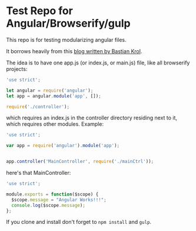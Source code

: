 # Test Repo for Angular/Browserify/gulp

This repo is for testing modularizing angular files.

It borrows heavily from this [blog written by Bastian Krol](https://blog.codecentric.de/en/2014/08/angularjs-browserify/).

The idea is to have one app.js (or index.js, or main.js) file, like all browserify projects:

```javascript
'use strict';

let angular = require('angular');
let app = angular.module('app', []);

require('./controller');
```

which requires an index.js in the controller directory residing next to it, which requires other modules. Example:

```javascript
'use strict';

var app = require('angular').module('app');


app.controller('MainController', require('./mainCtrl'));
```

here's that MainController:

```javascript
'use strict';

module.exports = function($scope) {
  $scope.message = "Angular Works!!!";
  console.log($scope.message);
};
```

If you clone and install don't forget to `npm install` and `gulp`.
